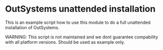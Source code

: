 # OutSystems unattended installation

This is an example script how to use this module to do a full unattended installation of OutSystems.

WARNING: This script is not maintained and we dont guarantee compability with all platform versions. Should be used as example only.
